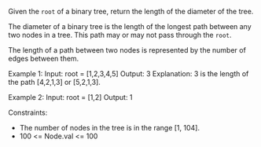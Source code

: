 Given the `root` of a binary tree, return the length of the diameter of the tree.

The diameter of a binary tree is the length of the longest path between any two nodes in a tree. 
This path may or may not pass through the `root`.

The length of a path between two nodes is represented by the number of edges between them.

Example 1:
Input: root = [1,2,3,4,5]
Output: 3
Explanation: 3 is the length of the path [4,2,1,3] or [5,2,1,3].

Example 2:
Input: root = [1,2]
Output: 1

Constraints:

- The number of nodes in the tree is in the range [1, 104].
- 100 <= Node.val <= 100
